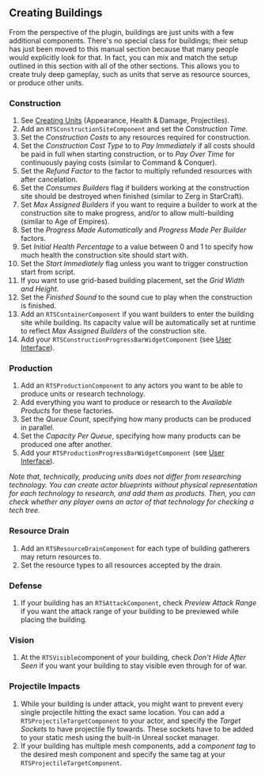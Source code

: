 ## Creating Buildings

From the perspective of the plugin, buildings are just units with a few additional components. There's no special class for buildings; their setup has just been moved to this manual section because that many people would explicitly look for that. In fact, you can mix and match the setup outlined in this section with all of the other sections. This allows you to create truly deep gameplay, such as units that serve as resource sources, or produce other units.


### Construction

1. See [Creating Units](Units.md) (Appearance, Health & Damage, Projectiles).
1. Add an `RTSConstructionSiteComponent` and set the _Construction Time_.
1. Set the _Construction Costs_ to any resources required for construction.
1. Set the _Construction Cost Type_ to to _Pay Immediately_ if all costs should be paid in full when starting construction, or to _Pay Over Time_ for continuously paying costs (similar to Command & Conquer).
1. Set the _Refund Factor_ to the factor to multiply refunded resources with after cancelation.
1. Set the _Consumes Builders_ flag if builders working at the construction site should be destroyed when finished (similar to Zerg in StarCraft).
1. Set _Max Assigned Builders_ if you want to require a builder to work at the construction site to make progress, and/or to allow multi-building (similar to Age of Empires).
1. Set the _Progress Made Automatically_ and _Progress Made Per Builder_ factors.
1. Set _Initial Health Percentage_ to a value between 0 and 1 to specify how much health the construction site should start with.
1. Set the _Start Immediately_ flag unless you want to trigger construction start from script.
1. If you want to use grid-based building placement, set the _Grid Width and Height_.
1. Set the _Finished Sound_ to the sound cue to play when the construction is finished.
1. Add an `RTSContainerComponent` if you want builders to enter the building site while building. Its capacity value will be automatically set at runtime to reflect _Max Assigned Builders_ of the construction site.
1. Add your `RTSConstructionProgressBarWidgetComponent` (see [User Interface](UserInterface.md)).

### Production

1. Add an `RTSProductionComponent` to any actors you want to be able to produce units or research technology.
1. Add everything you want to produce or research to the _Available Products_ for these factories.
1. Set the _Queue Count_, specifying how many products can be produced in parallel.
1. Set the _Capacity Per Queue_, specifying how many products can be produced one after another.
1. Add your `RTSProductionProgressBarWidgetComponent` (see [User Interface](UserInterface.md)).

_Note that, technically, producing units does not differ from researching technology. You can create actor blueprints without physical representation for each technology to research, and add them as products. Then, you can check whether any player owns an actor of that technology for checking a tech tree._

### Resource Drain

1. Add an `RTSResourceDrainComponent` for each type of building gatherers may return resources to.
1. Set the resource types to all resources accepted by the drain.

### Defense

1. If your building has an `RTSAttackComponent`, check _Preview Attack Range_ if you want the attack range of your building to be previewed while placing the building.

### Vision

1. At the `RTSVisible`component of your building, check _Don't Hide After Seen_ if you want your building to stay visible even through for of war.

### Projectile Impacts

1. While your building is under attack, you might want to prevent every single projectile hitting the exact same location. You can add a `RTSProjectileTargetComponent` to your actor, and specify the _Target Sockets_ to have projectile fly towards. These sockets have to be added to your static mesh using the built-in Unreal socket manager.
2. If your building has multiple mesh components, add a _component tag_ to the desired mesh component and specify the same tag at your `RTSProjectileTargetComponent`.

